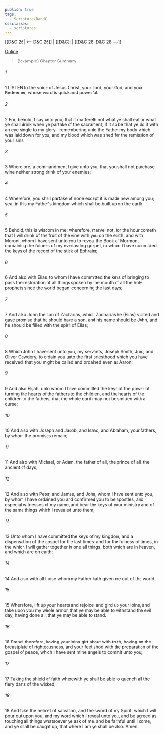 ```yaml
---
publish: true
tags:
  - Scripture/DandC
cssclasses:
  - scriptures
---
```

[[D&C 26| <-- D&C 26]] | [[D&C]] | [[D&C 28| D&C 28 -->]]

[Online](https://churchofjesuschrist.org/study/scriptures/dc-testament/dc/27?lang=eng)

>[!example] Chapter Summary
>
###### 1
1 LISTEN to the voice of Jesus Christ, your Lord, your God, and your Redeemer, whose word is quick and powerful.
###### 2
2 For, behold, I say unto you, that it mattereth not what ye shall eat or what ye shall drink when ye partake of the sacrament, if it so be that ye do it with an eye single to my glory--remembering unto the Father my body which was laid down for you, and my blood which was shed for the remission of your sins.
###### 3
3 Wherefore, a commandment I give unto you, that you shall not purchase wine neither strong drink of your enemies;
###### 4
4 Wherefore, you shall partake of none except it is made new among you; yea, in this my Father's kingdom which shall be built up on the earth.
###### 5
5 Behold, this is wisdom in me; wherefore, marvel not, for the hour cometh that I will drink of the fruit of the vine with you on the earth, and with Moroni, whom I have sent unto you to reveal the Book of Mormon, containing the fulness of my everlasting gospel, to whom I have committed the keys of the record of the stick of Ephraim;
###### 6
6 And also with Elias, to whom I have committed the keys of bringing to pass the restoration of all things spoken by the mouth of all the holy prophets since the world began, concerning the last days;
###### 7
7 And also John the son of Zacharias, which Zacharias he (Elias) visited and gave promise that he should have a son, and his name should be John, and he should be filled with the spirit of Elias;
###### 8
8 Which John I have sent unto you, my servants, Joseph Smith, Jun., and Oliver Cowdery, to ordain you unto the first priesthood which you have received, that you might be called and ordained even as Aaron;
###### 9
9 And also Elijah, unto whom I have committed the keys of the power of turning the hearts of the fathers to the children, and the hearts of the children to the fathers, that the whole earth may not be smitten with a curse;
###### 10
10 And also with Joseph and Jacob, and Isaac, and Abraham, your fathers, by whom the promises remain;
###### 11
11 And also with Michael, or Adam, the father of all, the prince of all, the ancient of days;
###### 12
12 And also with Peter, and James, and John, whom I have sent unto you, by whom I have ordained you and confirmed you to be apostles, and especial witnesses of my name, and bear the keys of your ministry and of the same things which I revealed unto them;
###### 13
13 Unto whom I have committed the keys of my kingdom, and a dispensation of the gospel for the last times; and for the fulness of times, in the which I will gather together in one all things, both which are in heaven, and which are on earth;
###### 14
14 And also with all those whom my Father hath given me out of the world.
###### 15
15 Wherefore, lift up your hearts and rejoice, and gird up your loins, and take upon you my whole armor, that ye may be able to withstand the evil day, having done all, that ye may be able to stand.
###### 16
16 Stand, therefore, having your loins girt about with truth, having on the breastplate of righteousness, and your feet shod with the preparation of the gospel of peace, which I have sent mine angels to commit unto you;
###### 17
17 Taking the shield of faith wherewith ye shall be able to quench all the fiery darts of the wicked;
###### 18
18 And take the helmet of salvation, and the sword of my Spirit, which I will pour out upon you, and my word which I reveal unto you, and be agreed as touching all things whatsoever ye ask of me, and be faithful until I come, and ye shall be caught up, that where I am ye shall be also. Amen.




